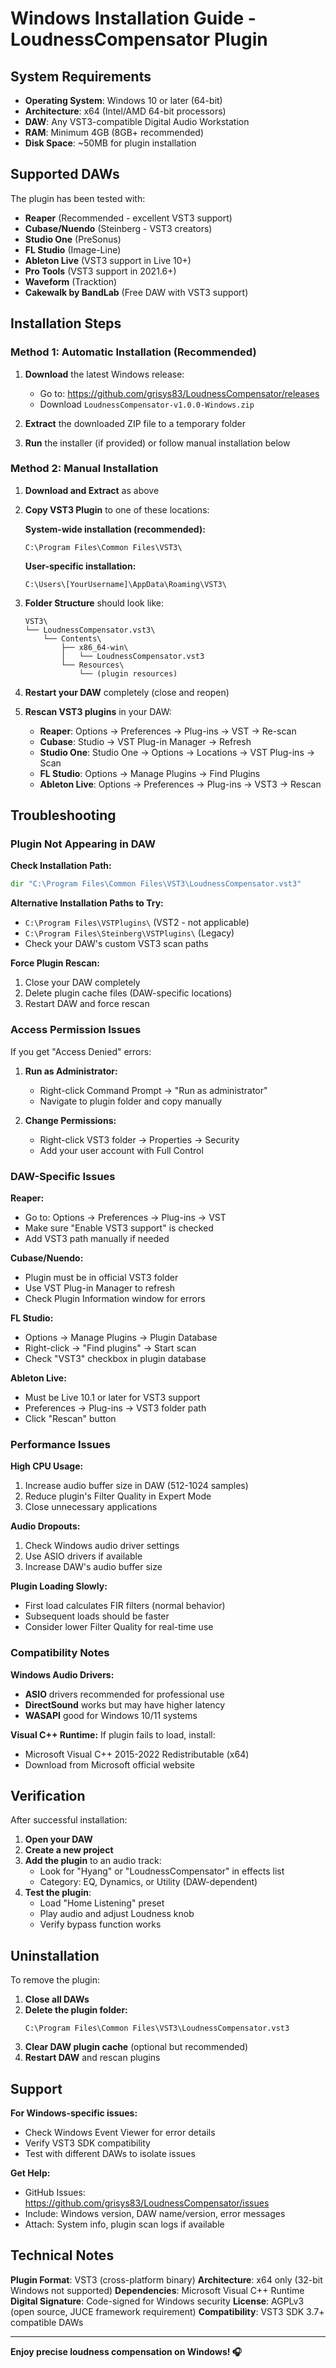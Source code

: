 # Windows Installation Guide - LoudnessCompensator Plugin

## System Requirements

- **Operating System**: Windows 10 or later (64-bit)
- **Architecture**: x64 (Intel/AMD 64-bit processors)
- **DAW**: Any VST3-compatible Digital Audio Workstation
- **RAM**: Minimum 4GB (8GB+ recommended)
- **Disk Space**: ~50MB for plugin installation

## Supported DAWs

The plugin has been tested with:
- **Reaper** (Recommended - excellent VST3 support)
- **Cubase/Nuendo** (Steinberg - VST3 creators)
- **Studio One** (PreSonus)
- **FL Studio** (Image-Line)
- **Ableton Live** (VST3 support in Live 10+)
- **Pro Tools** (VST3 support in 2021.6+)
- **Waveform** (Tracktion)
- **Cakewalk by BandLab** (Free DAW with VST3 support)

## Installation Steps

### Method 1: Automatic Installation (Recommended)

1. **Download** the latest Windows release:
   - Go to: https://github.com/grisys83/LoudnessCompensator/releases
   - Download `LoudnessCompensator-v1.0.0-Windows.zip`

2. **Extract** the downloaded ZIP file to a temporary folder

3. **Run** the installer (if provided) or follow manual installation below

### Method 2: Manual Installation

1. **Download and Extract** as above

2. **Copy VST3 Plugin** to one of these locations:

   **System-wide installation (recommended):**
   ```
   C:\Program Files\Common Files\VST3\
   ```
   
   **User-specific installation:**
   ```
   C:\Users\[YourUsername]\AppData\Roaming\VST3\
   ```

3. **Folder Structure** should look like:
   ```
   VST3\
   └── LoudnessCompensator.vst3\
       └── Contents\
           ├── x86_64-win\
           │   └── LoudnessCompensator.vst3
           └── Resources\
               └── (plugin resources)
   ```

4. **Restart your DAW** completely (close and reopen)

5. **Rescan VST3 plugins** in your DAW:
   - **Reaper**: Options → Preferences → Plug-ins → VST → Re-scan
   - **Cubase**: Studio → VST Plug-in Manager → Refresh
   - **Studio One**: Studio One → Options → Locations → VST Plug-ins → Scan
   - **FL Studio**: Options → Manage Plugins → Find Plugins
   - **Ableton Live**: Options → Preferences → Plug-ins → VST3 → Rescan

## Troubleshooting

### Plugin Not Appearing in DAW

**Check Installation Path:**
```cmd
dir "C:\Program Files\Common Files\VST3\LoudnessCompensator.vst3"
```

**Alternative Installation Paths to Try:**
- `C:\Program Files\VSTPlugins\` (VST2 - not applicable)
- `C:\Program Files\Steinberg\VSTPlugins\` (Legacy)
- Check your DAW's custom VST3 scan paths

**Force Plugin Rescan:**
1. Close your DAW completely
2. Delete plugin cache files (DAW-specific locations)
3. Restart DAW and force rescan

### Access Permission Issues

If you get "Access Denied" errors:

1. **Run as Administrator:**
   - Right-click Command Prompt → "Run as administrator"
   - Navigate to plugin folder and copy manually

2. **Change Permissions:**
   - Right-click VST3 folder → Properties → Security
   - Add your user account with Full Control

### DAW-Specific Issues

**Reaper:**
- Go to: Options → Preferences → Plug-ins → VST
- Make sure "Enable VST3 support" is checked
- Add VST3 path manually if needed

**Cubase/Nuendo:**
- Plugin must be in official VST3 folder
- Use VST Plug-in Manager to refresh
- Check Plugin Information window for errors

**FL Studio:**
- Options → Manage Plugins → Plugin Database
- Right-click → "Find plugins" → Start scan
- Check "VST3" checkbox in plugin database

**Ableton Live:**
- Must be Live 10.1 or later for VST3 support
- Preferences → Plug-ins → VST3 folder path
- Click "Rescan" button

### Performance Issues

**High CPU Usage:**
1. Increase audio buffer size in DAW (512-1024 samples)
2. Reduce plugin's Filter Quality in Expert Mode
3. Close unnecessary applications

**Audio Dropouts:**
1. Check Windows audio driver settings
2. Use ASIO drivers if available
3. Increase DAW's audio buffer size

**Plugin Loading Slowly:**
- First load calculates FIR filters (normal behavior)
- Subsequent loads should be faster
- Consider lower Filter Quality for real-time use

### Compatibility Notes

**Windows Audio Drivers:**
- **ASIO** drivers recommended for professional use
- **DirectSound** works but may have higher latency
- **WASAPI** good for Windows 10/11 systems

**Visual C++ Runtime:**
If plugin fails to load, install:
- Microsoft Visual C++ 2015-2022 Redistributable (x64)
- Download from Microsoft official website

## Verification

After successful installation:

1. **Open your DAW**
2. **Create a new project**
3. **Add the plugin** to an audio track:
   - Look for "Hyang" or "LoudnessCompensator" in effects list
   - Category: EQ, Dynamics, or Utility (DAW-dependent)
4. **Test the plugin**:
   - Load "Home Listening" preset
   - Play audio and adjust Loudness knob
   - Verify bypass function works

## Uninstallation

To remove the plugin:

1. **Close all DAWs**
2. **Delete the plugin folder:**
   ```
   C:\Program Files\Common Files\VST3\LoudnessCompensator.vst3
   ```
3. **Clear DAW plugin cache** (optional but recommended)
4. **Restart DAW** and rescan plugins

## Support

**For Windows-specific issues:**
- Check Windows Event Viewer for error details
- Verify VST3 SDK compatibility
- Test with different DAWs to isolate issues

**Get Help:**
- GitHub Issues: https://github.com/grisys83/LoudnessCompensator/issues
- Include: Windows version, DAW name/version, error messages
- Attach: System info, plugin scan logs if available

## Technical Notes

**Plugin Format**: VST3 (cross-platform binary)
**Architecture**: x64 only (32-bit Windows not supported)
**Dependencies**: Microsoft Visual C++ Runtime
**Digital Signature**: Code-signed for Windows security
**License**: AGPLv3 (open source, JUCE framework requirement)
**Compatibility**: VST3 SDK 3.7+ compatible DAWs

---

**Enjoy precise loudness compensation on Windows! 🎧**